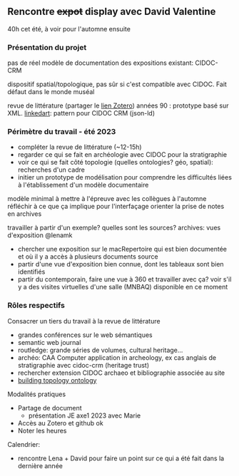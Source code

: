 ## Rencontre ~~expot~~ display avec David Valentine

40h cet été, à voir pour l'automne ensuite

### Présentation du projet

pas de réel modèle de documentation des expositions
existant: CIDOC-CRM

dispositif spatial/topologique, pas sûr si c'est compatible avec CIDOC. Fait défaut dans le monde muséal

revue de littérature (partager le [lien Zotero](https://www.zotero.org/groups/2480242/ouvroir/collections/ASCZR3EC))
années 90 : prototype basé sur XML.
[linkedart](https://linked.art/): pattern pour CIDOC CRM (json-ld)


###  Périmètre du travail - été 2023

- compléter la revue de littérature (~12-15h)
- regarder ce qui se fait en archéologie avec CIDOC pour la stratigraphie
- voir ce qui se fait côté topologie (quelles ontologies? géo, spatial): recherches d'un cadre 
- initier un prototype de modélisation pour comprendre les difficultés liées à l'établissement d'un modèle documentaire

modèle minimal à mettre à l'épreuve avec les collègues à l'automne
réfléchir à ce que ça implique pour l'interfaçage
orienter la prise de notes en archives

travailler à partir d'un exemple?
quelles sont les sources? archives: vues d'exposition
@lenamk 

- chercher une exposition sur le macRepertoire qui est bien documentée et où il y a accès à plusieurs documents source
- partir d'une vue d'exposition bien connue, dont les tableaux sont bien identifiés
- partir du contemporain, faire une vue à 360 et travailler avec ça? voir s'il y a des visites virtuelles d'une salle (MNBAQ) disponible en ce moment


### Rôles respectifs

Consacrer un tiers du travail à la revue de littérature

- grandes conférences sur le web sémantiques
- semantic web journal
- routledge: grande séries de volumes, cultural heritage...
- archéo: CAA Computer application in archeology, ex cas anglais de stratigraphie avec cidoc-crm (heritage trust)
- rechercher extension CIDOC archaeo et bibliographie associée au site
- [building topology ontology](https://w3c-lbd-cg.github.io/bot/)


Modalités pratiques

- Partage de document
  - présentation JE axe1 2023 avec Marie
- Accès au Zotero et github ok
- Noter les heures

Calendrier: 

- rencontre Lena + David pour faire un point sur ce qui a été fait dans la dernière année

